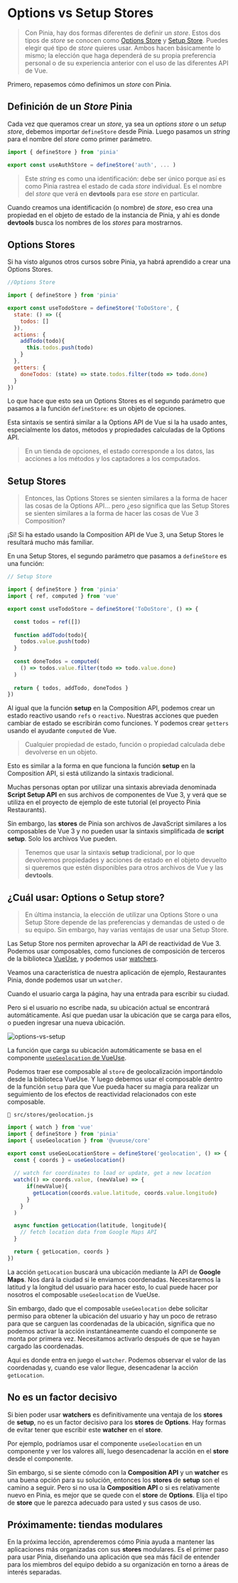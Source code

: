 # Options vs Setup Stores

>Con Pinia, hay dos formas diferentes de definir un _store_. Estos dos tipos de _store_ se conocen como [Options Store](https://pinia.vuejs.org/core-concepts/#option-stores) y [Setup Store](https://pinia.vuejs.org/core-concepts/#setup-stores). Puedes elegir qué tipo de _store_ quieres usar. Ambos hacen básicamente lo mismo; la elección que haga dependerá de su propia preferencia personal o de su experiencia anterior con el uso de las diferentes API de Vue.

Primero, repasemos cómo definimos un _store_ con Pinia.

## Definición de un _Store_ Pinia

Cada vez que queramos crear un _store_, ya sea un _options store_ o un _setup store_, debemos importar `defineStore` desde Pinia. Luego pasamos un _string_ para el nombre del _store_ como primer parámetro.

```js
import { defineStore } from 'pinia'

export const useAuthStore = defineStore('auth', ... )
```

>Este _string_ es como una identificación: debe ser único porque así es como Pinia rastrea el estado de cada _store_ individual. Es el nombre del _store_ que verá en **devtools** para ese _store_ en particular.

Cuando creamos una identificación (o nombre) de _store_, eso crea una propiedad en el objeto de estado de la instancia de Pinia, y ahí es donde **devtools** busca los nombres de los _stores_ para mostrarnos.

## Options Stores

Si ha visto algunos otros cursos sobre Pinia, ya habrá aprendido a crear una Options Stores.

```js
//Options Store

import { defineStore } from 'pinia'

export const useTodoStore = defineStore('ToDoStore', {
  state: () => ({
    todos: []
  }),
  actions: {
    addTodo(todo){
      this.todos.push(todo)
    }
  },
  getters: {
    doneTodos: (state) => state.todos.filter(todo => todo.done) 
  }
})
```

Lo que hace que esto sea un Options Stores es el segundo parámetro que pasamos a la función `defineStore`: es un objeto de opciones.

Esta sintaxis se sentirá similar a la Options API de Vue si la ha usado antes, especialmente los datos, métodos y propiedades calculadas de la Options API.

>En un tienda de opciones, el estado corresponde a los datos, las acciones a los métodos y los captadores a los computados.

## Setup Stores

>Entonces, las Options Stores se sienten similares a la forma de hacer las cosas de la Options API... pero ¿eso significa que las Setup Stores se sienten similares a la forma de hacer las cosas de Vue 3 Composition?

¡Sí! Si ha estado usando la Composition API de Vue 3, una Setup Stores le resultará mucho más familiar.

En una Setup Stores, el segundo parámetro que pasamos a `defineStore` es una función:

```js
// Setup Store

import { defineStore } from 'pinia'
import { ref, computed } from 'vue'

export const useTodoStore = defineStore('ToDoStore', () => {

  const todos = ref([])
  
  function addTodo(todo){
    todos.value.push(todo)
  }
  
  const doneTodos = computed(
    () => todos.value.filter(todo => todo.value.done)
  )
  
  return { todos, addTodo, doneTodos }
})
```

Al igual que la función **setup** en la Composition API, podemos crear un estado reactivo usando `refs` o `reactivo`. Nuestras acciones que pueden cambiar de estado se escribirán como funciones. Y podemos crear `getters` usando el ayudante `computed` de Vue.

>Cualquier propiedad de estado, función o propiedad calculada debe devolverse en un objeto.

Esto es similar a la forma en que funciona la función **setup** en la Composition API, si está utilizando la sintaxis tradicional.

Muchas personas optan por utilizar una sintaxis abreviada denominada **Script Setup API** en sus archivos de componentes de Vue 3, y verá que se utiliza en el proyecto de ejemplo de este tutorial (el proyecto Pinia Restaurants).

Sin embargo, las **stores** de Pinia son archivos de JavaScript similares a los composables de Vue 3 y no pueden usar la sintaxis simplificada de **script setup**. Solo los archivos Vue pueden.

>Tenemos que usar la sintaxis **setup** tradicional, por lo que devolvemos propiedades y acciones de estado en el objeto devuelto si queremos que estén disponibles para otros archivos de Vue y las **devtools**.

## ¿Cuál usar: Options o Setup store?

>En última instancia, la elección de utilizar una Options Store o una Setup Store depende de las preferencias y demandas de usted o de su equipo. Sin embargo, hay varias ventajas de usar una Setup Store.

Las Setup Store nos permiten aprovechar la API de reactividad de Vue 3. Podemos usar composables, como funciones de composición de terceros de la biblioteca [VueUse](https://vueuse.org/), y podemos usar [watchers](https://vuejs.org/guide/essentials/watchers.html).

Veamos una característica de nuestra aplicación de ejemplo, Restaurantes Pinia, donde podemos usar un `watcher`.

Cuando el usuario carga la página, hay una entrada para escribir su ciudad.

Pero si el usuario no escribe nada, su ubicación actual se encontrará automáticamente. Así que puedan usar la ubicación que se carga para ellos, o pueden ingresar una nueva ubicación.

![options-vs-setup](./img/options-vs-setup.jpg)

La función que carga su ubicación automáticamente se basa en el componente [`useGeolocation` de VueUse](https://vueuse.org/core/useGeolocation/).

Podemos traer ese composable al `store` de geolocalización importándolo desde la biblioteca VueUse. Y luego debemos usar el composable dentro de la función `setup` para que Vue pueda hacer su magia para realizar un seguimiento de los efectos de reactividad relacionados con este composable.

`📄 src/stores/geolocation.js`

```js
import { watch } from 'vue'
import { defineStore } from 'pinia'
import { useGeolocation } from '@vueuse/core'

export const useGeoLocationStore = defineStore('geolocation', () => {
  const { coords } = useGeolocation()
  
  // watch for coordinates to load or update, get a new location
  watch(() => coords.value, (newValue) => {
      if(newValue){
        getLocation(coords.value.latitude, coords.value.longitude)
      }
    }
  )

  async function getLocation(latitude, longitude){
    // fetch location data from Google Maps API
  }

  return { getLocation, coords }
})
```

La acción `getLocation` buscará una ubicación mediante la API de **Google Maps**. Nos dará la ciudad si le enviamos coordenadas. Necesitaremos la latitud y la longitud del usuario para hacer esto, lo cual puede hacer por nosotros el composable `useGeolocation` de VueUse.

Sin embargo, dado que el composable `useGeolocation` debe solicitar permiso para obtener la ubicación del usuario y hay un poco de retraso para que se carguen las coordenadas de la ubicación, significa que no podemos activar la acción instantáneamente cuando el componente se monta por primera vez. Necesitamos activarlo después de que se hayan cargado las coordenadas.

Aquí es donde entra en juego el `watcher`. Podemos observar el valor de las coordenadas y, cuando ese valor llegue, desencadenar la acción `getLocation`.

## No es un factor decisivo

Si bien poder usar **watchers** es definitivamente una ventaja de los **stores** de **setup**, no es un factor decisivo para los **stores** de **Options**. Hay formas de evitar tener que escribir este **watcher** en el **store**.

Por ejemplo, podríamos usar el componente `useGeolocation` en un componente y ver los valores allí, luego desencadenar la acción en el **store** desde el componente.

Sin embargo, si se siente cómodo con la **Composition API** y un **watcher** es una buena opción para su solución, entonces los **stores** de **setup** son el camino a seguir. Pero si no usa la **Composition API** o si es relativamente nuevo en Pinia, es mejor que se quede con el **store** de **Options**. Elija el tipo de **store** que le parezca adecuado para usted y sus casos de uso.

## Próximamente: tiendas modulares

En la próxima lección, aprenderemos cómo Pinia ayuda a mantener las aplicaciones más organizadas con sus **stores** modulares. Es el primer paso para usar Pinia, diseñando una aplicación que sea más fácil de entender para los miembros del equipo debido a su organización en torno a áreas de interés separadas.
